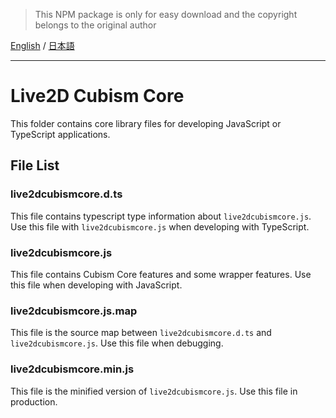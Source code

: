 > This NPM package is only for easy download and the copyright belongs to the original author

[English](README.md) / [日本語](README.ja.md)

---

# Live2D Cubism Core

This folder contains core library files for developing JavaScript or TypeScript applications.

## File List

### live2dcubismcore.d.ts

This file contains typescript type information about `live2dcubismcore.js`.
Use this file with `live2dcubismcore.js` when developing with TypeScript.

### live2dcubismcore.js

This file contains Cubism Core features and some wrapper features.
Use this file when developing with JavaScript.

### live2dcubismcore.js.map

This file is the source map between `live2dcubismcore.d.ts` and `live2dcubismcore.js`.
Use this file when debugging.

### live2dcubismcore.min.js

This file is the minified version of `live2dcubismcore.js`.
Use this file in production.
